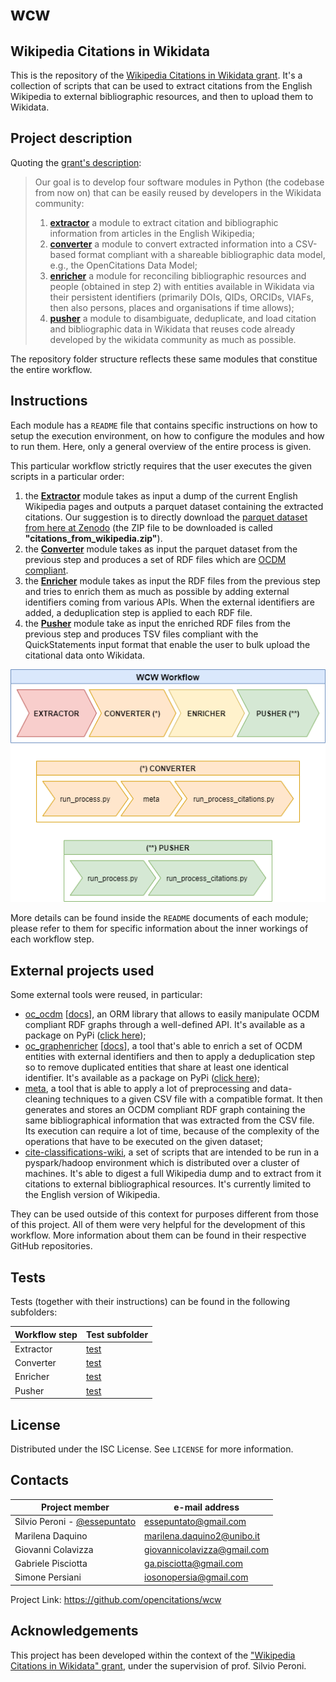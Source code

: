 # wcw
## Wikipedia Citations in Wikidata

This is the repository of the [Wikipedia Citations in Wikidata grant](https://meta.wikimedia.org/wiki/Wikicite/grant/Wikipedia_Citations_in_Wikidata).
It's a collection of scripts that can be used to extract citations from the English Wikipedia to 
external bibliographic resources, and then to upload them to Wikidata.

## Project description
Quoting the [grant's description](https://meta.wikimedia.org/wiki/Wikicite/grant/Wikipedia_Citations_in_Wikidata#Description):

> Our goal is to develop four software modules in Python (the codebase from now on) that can be
>    easily reused by developers in the Wikidata community:
>  1. [**extractor**](Extractor) a module to extract citation and bibliographic information from articles in
>    the English Wikipedia;
>  2. [**converter**](Converter) a module to convert extracted information into a CSV-based format compliant
>    with a shareable bibliographic data model, e.g., the OpenCitations Data Model;
>  3. [**enricher**](Enricher) a module for reconciling bibliographic resources and people (obtained in step 2)
>    with entities available in Wikidata via their persistent identifiers (primarily DOIs, 
>    QIDs, ORCIDs, VIAFs, then also persons, places and organisations if time allows);
>  4. [**pusher**](Pusher) a module to disambiguate, deduplicate, and load citation and bibliographic data
>    in Wikidata that reuses code already developed by the wikidata community as much as possible.

The repository folder structure reflects these same modules that constitue the entire workflow.

## Instructions
Each module has a `README` file that contains specific instructions on how to setup the execution
environment, on how to configure the modules and how to run them. Here, only a general overview of the 
entire process is given.

This particular workflow strictly requires that the user executes the given scripts in a particular
order:
  1. the [**Extractor**](Extractor) module takes as input a dump of the current English Wikipedia pages and outputs 
     a parquet dataset containing the extracted citations. Our suggestion is to directly download the
     [parquet dataset from here at Zenodo](https://zenodo.org/record/3940692#.X9JOIun0mL8) (the ZIP 
     file to be downloaded is called **"citations_from_wikipedia.zip"**).
  2. the [**Converter**](Converter) module takes as input the parquet dataset from the previous step and produces a 
     set of RDF files which are [OCDM compliant](https://figshare.com/articles/online_resource/Metadata_for_the_OpenCitations_Corpus/3443876).
  3. the [**Enricher**](Enricher) module takes as input the RDF files from the previous step and tries to enrich them
     as much as possible by adding external identifiers coming from various APIs. When the external
     identifiers are added, a deduplication step is applied to each RDF file.
  4. the [**Pusher**](Pusher) module take as input the enriched RDF files from the previous step and produces TSV
     files compliant with the QuickStatements input format that enable the user to bulk upload the
     citational data onto Wikidata.
     
![Workflow steps](img/workflow.png)

More details can be found inside the `README` documents of each module; please refer to them for specific
information about the inner workings of each workflow step.

## External projects used
Some external tools were reused, in particular:
*  [oc_ocdm](https://github.com/opencitations/oc_ocdm) [[docs](https://oc-ocdm.readthedocs.io/en/latest/)], an ORM library
   that allows to easily manipulate OCDM compliant RDF graphs through a well-defined API. It's available as a package on
   PyPi ([click here](https://pypi.org/project/oc-ocdm/));
*  [oc_graphenricher](https://github.com/opencitations/oc_graphenricher) [[docs](https://oc-graphenricher.readthedocs.io/en/latest/)],
   a tool that's able to enrich a set of OCDM entities with external identifiers and then to apply a deduplication step so to
   remove duplicated entities that share at least one identical identifier. It's available as a package on
   PyPi ([click here](https://pypi.org/project/oc-graphenricher/));
*  [meta](https://github.com/opencitations/meta), a tool that is able to apply a lot of preprocessing and data-cleaning techniques
   to a given CSV file with a compatible format. It then generates and stores an OCDM compliant RDF graph containing the same
   bibliographical information that was extracted from the CSV file. Its execution can require a lot of time, because of the complexity of
   the operations that have to be executed on the given dataset;
*  [cite-classifications-wiki](https://github.com/Harshdeep1996/cite-classifications-wiki), a set of scripts that are intended
   to be run in a pyspark/hadoop environment which is distributed over a cluster of machines. It's able to digest a full Wikipedia
   dump and to extract from it citations to external bibliographical resources. It's currently limited to the English version
   of Wikipedia.

They can be used outside of this context for purposes different from those of this project. All of them were very
helpful for the development of this workflow. More information about them can be found in their respective GitHub repositories.

## Tests
Tests (together with their instructions) can be found in the following subfolders:

| Workflow step | Test subfolder |
|---|---|
| Extractor | [test](Extractor/test) |
| Converter | [test](Converter/test) |
| Enricher | [test](Enricher/test) |
| Pusher | [test](Pusher/test) |

## License
Distributed under the ISC License. See `LICENSE` for more information.

## Contacts
|Project member |e-mail address |
|---|---|
| Silvio Peroni - [@essepuntato](https://twitter.com/essepuntato) | essepuntato@gmail.com |
| Marilena Daquino | marilena.daquino2@unibo.it |
| Giovanni Colavizza | giovannicolavizza@gmail.com |
| Gabriele Pisciotta | ga.pisciotta@gmail.com |
| Simone Persiani | iosonopersia@gmail.com |

Project Link: https://github.com/opencitations/wcw

## Acknowledgements
This project has been developed within the context of the ["Wikipedia Citations in Wikidata" grant](https://meta.wikimedia.org/wiki/Wikicite/grant/Wikipedia_Citations_in_Wikidata), 
under the supervision of prof. Silvio Peroni.
